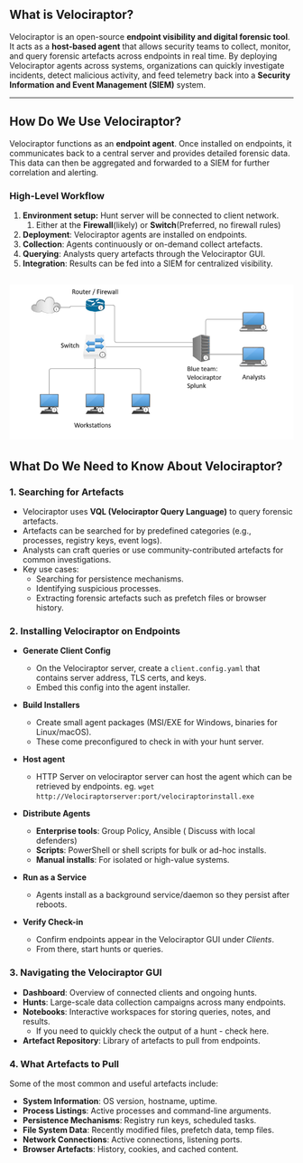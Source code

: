 ## What is Velociraptor?

Velociraptor is an open-source **endpoint visibility and digital forensic tool**. It acts as a **host-based agent** that allows security teams to collect, monitor, and query forensic artefacts across endpoints in real time. By deploying Velociraptor agents across systems, organizations can quickly investigate incidents, detect malicious activity, and feed telemetry back into a **Security Information and Event Management (SIEM)** system.

---

## How Do We Use Velociraptor?

Velociraptor functions as an **endpoint agent**. Once installed on endpoints, it communicates back to a central server and provides detailed forensic data. This data can then be aggregated and forwarded to a SIEM for further correlation and alerting.

### High-Level Workflow

1. **Environment setup:** Hunt server will be connected to client network.
	1. Either at the **Firewall**(likely) or **Switch**(Preferred, no firewall rules)
2. **Deployment**: Velociraptor agents are installed on endpoints.
3. **Collection**: Agents continuously or on-demand collect artefacts.
4. **Querying**: Analysts query artefacts through the Velociraptor GUI.
5. **Integration**: Results can be fed into a SIEM for centralized visibility.


![](attachments/Pasted%20image%2020250917104058.png)
- 

## What Do We Need to Know About Velociraptor?

### 1. Searching for Artefacts

- Velociraptor uses **VQL (Velociraptor Query Language)** to query forensic artefacts.
- Artefacts can be searched for by predefined categories (e.g., processes, registry keys, event logs).
- Analysts can craft queries or use community-contributed artefacts for common investigations.
- Key use cases:
    - Searching for persistence mechanisms.
    - Identifying suspicious processes.
    - Extracting forensic artefacts such as prefetch files or browser history.

### 2. Installing Velociraptor on Endpoints

- **Generate Client Config**
    - On the Velociraptor server, create a `client.config.yaml` that contains server address, TLS certs, and keys.
    - Embed this config into the agent installer.
        
- **Build Installers**
    - Create small agent packages (MSI/EXE for Windows, binaries for Linux/macOS).
    - These come preconfigured to check in with your hunt server.
	    
- **Host agent**
	- HTTP Server on velociraptor server can host the agent which can be retrieved by endpoints. eg. `wget http://Velociraptorserver:port/velociraptorinstall.exe`
        
- **Distribute Agents**
    - **Enterprise tools**: Group Policy, Ansible ( Discuss with local defenders)
    - **Scripts**: PowerShell or shell scripts for bulk or ad-hoc installs.
    - **Manual installs**: For isolated or high-value systems.
        
- **Run as a Service**
    - Agents install as a background service/daemon so they persist after reboots.
    
- **Verify Check-in**
    - Confirm endpoints appear in the Velociraptor GUI under _Clients_.
    - From there, start hunts or queries.

### 3. Navigating the Velociraptor GUI

- **Dashboard**: Overview of connected clients and ongoing hunts.
- **Hunts**: Large-scale data collection campaigns across many endpoints.
- **Notebooks**: Interactive workspaces for storing queries, notes, and results.
	- If you need to quickly check the output of a hunt - check here.
- **Artefact Repository**: Library of artefacts to pull from endpoints.

### 4. What Artefacts to Pull

Some of the most common and useful artefacts include:

- **System Information**: OS version, hostname, uptime.
- **Process Listings**: Active processes and command-line arguments.
- **Persistence Mechanisms**: Registry run keys, scheduled tasks.
- **File System Data**: Recently modified files, prefetch data, temp files.
- **Network Connections**: Active connections, listening ports.
- **Browser Artefacts**: History, cookies, and cached content.